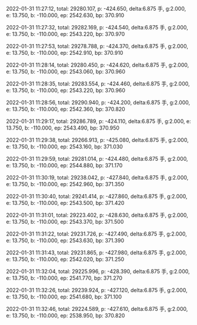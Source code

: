 2022-01-31 11:27:12, total: 29280.107, p: -424.650, delta:6.875 手, g:2.000, e: 13.750, b: -110.000, ep: 2542.630, bp: 370.910

2022-01-31 11:27:32, total: 29282.169, p: -424.540, delta:6.875 手, g:2.000, e: 13.750, b: -110.000, ep: 2543.220, bp: 370.970

2022-01-31 11:27:53, total: 29278.788, p: -424.370, delta:6.875 手, g:2.000, e: 13.750, b: -110.000, ep: 2542.910, bp: 370.910

2022-01-31 11:28:14, total: 29280.450, p: -424.620, delta:6.875 手, g:2.000, e: 13.750, b: -110.000, ep: 2543.060, bp: 370.960

2022-01-31 11:28:35, total: 29283.554, p: -424.460, delta:6.875 手, g:2.000, e: 13.750, b: -110.000, ep: 2543.220, bp: 370.960

2022-01-31 11:28:56, total: 29290.940, p: -424.200, delta:6.875 手, g:2.000, e: 13.750, b: -110.000, ep: 2542.360, bp: 370.820

2022-01-31 11:29:17, total: 29286.789, p: -424.110, delta:6.875 手, g:2.000, e: 13.750, b: -110.000, ep: 2543.490, bp: 370.950

2022-01-31 11:29:38, total: 29266.913, p: -425.080, delta:6.875 手, g:2.000, e: 13.750, b: -110.000, ep: 2543.160, bp: 371.030

2022-01-31 11:29:59, total: 29281.014, p: -424.480, delta:6.875 手, g:2.000, e: 13.750, b: -110.000, ep: 2544.880, bp: 371.170

2022-01-31 11:30:19, total: 29238.042, p: -427.840, delta:6.875 手, g:2.000, e: 13.750, b: -110.000, ep: 2542.960, bp: 371.350

2022-01-31 11:30:40, total: 29241.414, p: -427.860, delta:6.875 手, g:2.000, e: 13.750, b: -110.000, ep: 2543.500, bp: 371.420

2022-01-31 11:31:01, total: 29223.402, p: -428.630, delta:6.875 手, g:2.000, e: 13.750, b: -110.000, ep: 2543.370, bp: 371.500

2022-01-31 11:31:22, total: 29231.726, p: -427.490, delta:6.875 手, g:2.000, e: 13.750, b: -110.000, ep: 2543.630, bp: 371.390

2022-01-31 11:31:43, total: 29231.865, p: -427.980, delta:6.875 手, g:2.000, e: 13.750, b: -110.000, ep: 2542.020, bp: 371.250

2022-01-31 11:32:04, total: 29225.996, p: -428.390, delta:6.875 手, g:2.000, e: 13.750, b: -110.000, ep: 2541.770, bp: 371.270

2022-01-31 11:32:26, total: 29239.924, p: -427.120, delta:6.875 手, g:2.000, e: 13.750, b: -110.000, ep: 2541.680, bp: 371.100

2022-01-31 11:32:46, total: 29224.589, p: -427.610, delta:6.875 手, g:2.000, e: 13.750, b: -110.000, ep: 2538.950, bp: 370.820